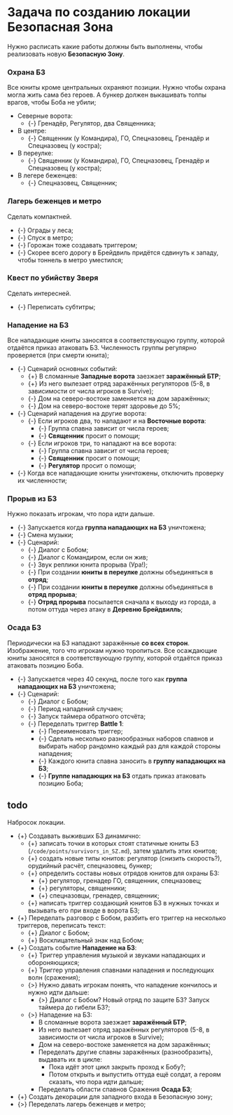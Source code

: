 # Задача по созданию локации Безопасная Зона

Нужно расписать какие работы должны быть выполнены, чтобы реализовать новую **Безопасную Зону**.

### Охрана БЗ
Все юниты кроме центральных охраняют позиции. Нужно чтобы охрана могла жить сама без героев. А бункер должен выкашивать толпы врагов, чтобы Боба не убили;

* Северные ворота:
   * {-} Гренадёр, Регулятор, два Священника;
* В центре:
   * {-} Священник (у Командира), ГО, Спецназовец, Гренадёр и Спецназовец (у костра);
* В переулке:
   * {-} Священник (у Командира), ГО, Спецназовец, Гренадёр и Спецназовец (у костра);
* В легере беженцев:
   * {-} Спецназовец, Священник;

### Лагерь беженцев и метро
Сделать компактней.

* {-} Ограды у леса;
* {-} Спуск в метро;
* {-} Горожан тоже создавать триггером;
* {-} Скорее всего дорогу в Брейдвиль придётся сдвинуть к западу, чтобы тоннель в метро уместился;

### Квест по убийству Зверя
Сделать интересней.

* {-} Переписать субтитры;

### Нападение на БЗ
Все нападающие юниты заносятся в соответствующую группу, которой отдаётся приказ атаковать БЗ. Численность группы регулярно проверяется (при смерти юнита);

* {-} Сценарий основных событий:
   * {+} В сломанные **Западные ворота** заезжает **заражённый БТР**;
   * {+} Из него вылезает отряд заражённых регуляторов (5-8, в зависимости от числа игроков в Survive);
   * {-} Дом на северо-востоке заменяется на дом заражённых;
   * {-} Дом на северо-востоке терят здоровье до 5%;
* {-} Сценарий нападения на другие ворота:
   * {-} Если игроков два, то нападают и на **Восточные ворота**:
      * {-} Группа спавна зависит от числа героев;
      * {-} **Священник** просит о помощи;
   * {-} Если игроков три, то нападают на все ворота:
      * {-} Группа спавна зависит от числа героев;
      * {-} **Священник** просит о помощи;
      * {-} **Регулятор** просит о помощи;
* {-} Когда все нападающие юниты уничтожены, отключить проверку их численности;

### Прорыв из БЗ
Нужно показать игрокам, что пора идти дальше.

* {-} Запускается когда **группа нападающих на БЗ** уничтожена;
* {-} Смена музыки;
* {-} Сценарий:
   * {-} Диалог с Бобом;
   * {-} Диалог с Командиром, если он жив;
   * {-} Звук реплики юнита прорыва (Ура!);
   * {-} При создании **юниты в переулке** должны объединяться в **отряд**;
   * {-} При создании **юниты в переулке** должны объединяться в **отряд прорыва**;
   * {-} **Отряд прорыва** посылается  сначала к выходу из города, а потом оттуда через атаку в **Деревню Брейдвилль**;

### Осада БЗ
Периодически на БЗ нападают заражённые **со всех сторон**. Изображение, того что игрокам нужно торопиться.
Все осаждающие юниты заносятся в соответствующую группу, которой отдаётся приказ атаковать позицию Боба.

* {-} Запускается через 40 секунд, после того как **группа нападающих на БЗ** уничтожена;
* {-} Сценарий:
   * {-} Диалог с Бобом;
   * {-} Период нападений случаен;
   * {-} Запуск таймера обратного отсчёта;
   * {-} Переделать триггер **Battle 1**:
      * {-} Переименовать триггер;
      * {-} Сделать несколько разнообразных наборов спавнов и выбирать набор рандомно каждый раз для каждой стороны нападения;
      * {-} Каждого юнита спавна заносить в **группу нападающих на БЗ**;
      * {-} **Группе нападающих на БЗ** отдать приказ атаковать позицию Боба;

## todo
Набросок локации.

* {+} Создавать выживших БЗ динамично:
   * {+} записать точки в которых стоят статичные юниты БЗ (`/code/points/survivors_in_SZ.md`), затем удалить этих юнитов;
   * {+} создать новые типы юнитов: регулятор (снизить скорость?), орудийный расчёт, спецназовец, бункер;
   * {+} определить составы новых отрядов юнитов для охраны БЗ:
      * {+} регулятор, гренадер ГО, священник, спецназовец;
      * {+} регуляторы, священники;
      * {+} спецназовцы, гренадер, священник;
   * {+} написать триггер создающий юнитов БЗ в нужных точках и вызывать его при входе в ворота БЗ;
* {+} Переделать разговор с Бобом, разбить его триггер на несколько триггеров, переписать текст:
   * {+} Диалог с Бобом;
   * {+} Восклицательный знак над Бобом;
* {+} Создать событие **Нападение на БЗ**:
   * {+} Триггер управления музыкой и звуками нападающих и обороняющихся;
   * {+} Триггер управления спавнами нападения и последующих волн (сражения);
   * {>} Нужно давать игрокам понять, что нападение кончилось и нужно идти дальше:
      * {>} Диалог с Бобом? Новый отряд по защите БЗ? Запуск таймера до гибели БЗ?;
   * {>} Нападение на БЗ:
      * В сломанные ворота заезжает **заражённый БТР**;
      * Из него вылезает отряд заражённых регуляторов (5-8, в зависимости от числа игроков в Survive);
      * Дом на северо-востоке заменяется на дом заражённых;
      * Переделать другие спавны заражённых (разнообразить), выдавать их в цикле:
         * Пока идёт этот цикл закрыть проход к Бобу?;
         * Потом открыть и выпустить оттуда ещё солдат, а героям сказать, что пора идти дальше;
      * Переделать области спавнов Сражения **Осада БЗ**;
* {+} Создать декорации для западного входа в Безопасную зону;
* {>} Переделать лагерь беженцев и метро;